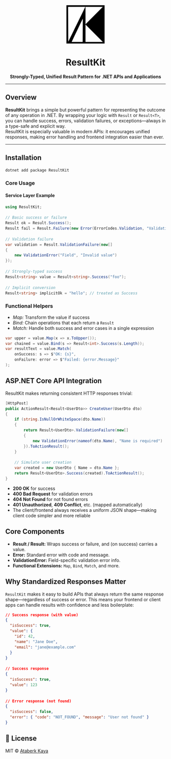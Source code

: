 <div align="center">
  <img src="../../assets/logo-1250x1250.png" width="120" alt="ResultKit logo" />
  <h1>ResultKit</h1>
  <b>Strongly-Typed, Unified Result Pattern for .NET APIs and Applications</b>
</div>

---

## Overview

**ResultKit** brings a simple but powerful pattern for representing the outcome of any operation in .NET. By wrapping your logic with `Result` or `Result<T>`, you can handle success, errors, validation failures, or exceptions—always in a type-safe and explicit way.  
ResultKit is especially valuable in modern APIs: it encourages unified responses, making error handling and frontend integration easier than ever.

---

## Installation

```bash
dotnet add package ResultKit
```

### Core Usage

#### Service Layer Example

```csharp
using ResultKit;

// Basic success or failure
Result ok = Result.Success();
Result fail = Result.Failure(new Error(ErrorCodes.Validation, "Validation failed"));

// Validation failure
var validation = Result.ValidationFailure(new[]
{
    new ValidationError("Field", "Invalid value")
});

// Strongly-typed success
Result<string> value = Result<string>.Success("foo");

// Implicit conversion
Result<string> implicitOk = "hello"; // treated as Success
```

### Functional Helpers

- _Map:_ Transform the value if success
- _Bind:_ Chain operations that each return a `Result`
- _Match:_ Handle both success and error cases in a single expression

```csharp
var upper = value.Map(x => x.ToUpper());
var chained = value.Bind(s => Result<int>.Success(s.Length));
var resultText = value.Match(
    onSuccess: s => $"OK: {s}",
    onFailure: error => $"Failed: {error.Message}"
);
```

## ASP.NET Core API Integration

ResultKit makes returning consistent HTTP responses trivial:

```csharp
[HttpPost]
public ActionResult<Result<UserDto>> CreateUser(UserDto dto)
{
    if (string.IsNullOrWhiteSpace(dto.Name))
    {
        return Result<UserDto>.ValidationFailure(new[]
        {
            new ValidationError(nameof(dto.Name), "Name is required")
        }).ToActionResult();
    }

    // Simulate user creation
    var created = new UserDto { Name = dto.Name };
    return Result<UserDto>.Success(created).ToActionResult();
}
```

- **200 OK** for success
- **400 Bad Request** for validation errors
- **404 Not Found** for not found errors
- **401 Unauthorized**, **409 Conflict**, etc. (mapped automatically)
- The client/frontend always receives a uniform JSON shape—making client code simpler and more reliable

## Core Components

- **Result / Result<T>:** Wraps success or failure, and (on success) carries a value.
- **Error:** Standard error with code and message.
- **ValidationError:** Field-specific validation error info.
- **Functional Extensions:** `Map`, `Bind`, `Match`, and more.

## Why Standardized Responses Matter

`ResultKit` makes it easy to build APIs that always return the same response shape—regardless of success or error. This means your frontend or client apps can handle results with confidence and less boilerplate:

```json
// Success response (with value)
{
  "isSuccess": true,
  "value": {
    "id": 42,
    "name": "Jane Doe",
    "email": "jane@example.com"
  }
}

// Success response
{
  "isSuccess": true,
  "value": 123
}

// Error response (not found)
{
  "isSuccess": false,
  "error": { "code": "NOT_FOUND", "message": "User not found" }
}
```

## 📜 License

MIT © [Ataberk Kaya](https://github.com/taberkkaya)
